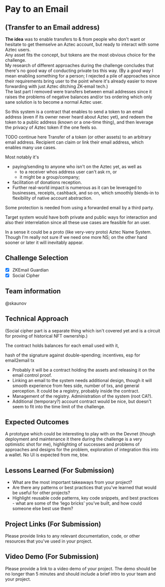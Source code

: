 # Pay to an Email
## (Transfer to an Email address)

**The idea** was to enable transfers to & from people who don't want or hesitate to get themselve an Aztec account, but ready to interact with some Aztec users. \
Any asset fits the concept, but tokens are the most obvious choice for the challenge. \
My research of different approaches during the challenge concludes that there's no good way of conducting private txs this way. (By a _good way_ I mean enabling something for a person; I rejected a pile of approaches since their requirements bring user to the point where it's already easier to move forwarding with just Aztec ditching ZK-email tech.) \
The last part I removed were transfers between email addresses since it raises the problems of negative balances and/or txs ordering which only sane solution is to become a normal Aztec user.

So this system is a contract that enables to send a token to an email address (even if its owner never heard about Aztec yet), and redeem the token to a public address (known or a one-time thing), and then leverage the privacy of Aztec token if the one feels so.

TODO continue here
Transfer of a token (or other assets) to an arbitrary email address. Recipient can claim or link their email address, which enables many use cases. 

Most notably it's 
* paying/sending to anyone who isn't on the Aztec yet, as well as
  * to a receiver whos address user can't ask rn, or
  * it might be a group/company;
* facilitation of donations reception.
* Further real-world impact is numerous as it can be leveraged to businesses, receipts, cashback, and so on, which smoothly blends-in to flexibility of native account abstraction.

Some protection is needed from using a forwarded email by a third party.

Target system would have both private and public ways for interaction and also their interrelation since all these use cases are feasible for an user.

In a sense it could be a proto (like very-very proto) Aztec Name System. Though I'm really not sure if we need one more NS; on the other hand sooner or later it will inevitably appear.

## Challenge Selection
- [x] ZKEmail Guardian
- [x] Social Cipher

## Team information
@skaunov

## Technical Approach
(Social cipher part is a separate thing which isn't covered yet and is a circuit for proving of historical NFT ownership.)

The contract holds balances for each email used with it, 

hash of the signature against double-spending; incentives, esp for email2email tx

- Probably it will be a contract holding the assets and releasing it on the email control proof.
- Linking an email to the system needs additional design, though it will smooth experience from fees side, number of txs, and general perception. It could be a registry, probably inside the contract.
- Management of the registry. Administration of the system (root CA?).
- Additional (temporary?) account contract would be nice, but doesn't seem to fit into the time limit of the challenge.

## Expected Outcomes
A prototype which could be interesting to play with on the Devnet (though deployment and maintenance it there during the challenge is a very optimistic shot for me), highlighting of successes and problems of approaches and designs for the problem, exploration of integration this into a wallet. No UI is expected from me, btw.

## Lessons Learned (For Submission)

- What are the most important takeaways from your project?
- Are there any patterns or best practices that you've learned that would be useful for other projects?
- Highlight reusable code patterns, key code snippets, and best practices - what are some of the ‘lego bricks’ you’ve built, and how could someone else best use them?

## Project Links (For Submission)

Please provide links to any relevant documentation, code, or other resources that you've used in your project.

## Video Demo (For Submission)

Please provide a link to a video demo of your project. The demo should be no longer than 5 minutes and should include a brief intro to your team and your project.
